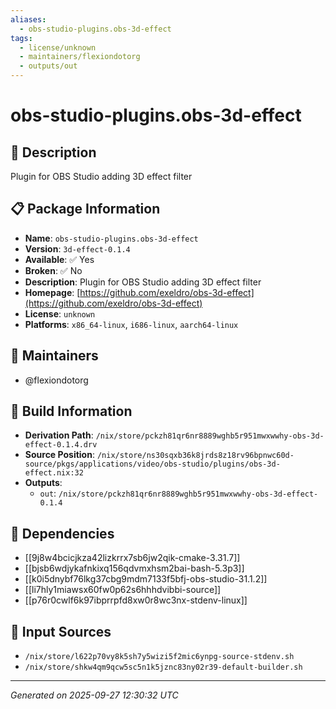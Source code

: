 ```yaml
---
aliases:
  - obs-studio-plugins.obs-3d-effect
tags:
  - license/unknown
  - maintainers/flexiondotorg
  - outputs/out
---
```


# obs-studio-plugins.obs-3d-effect

## 📝 Description

Plugin for OBS Studio adding 3D effect filter

## 📋 Package Information

- **Name**: `obs-studio-plugins.obs-3d-effect`
- **Version**: `3d-effect-0.1.4`
- **Available**: ✅ Yes
- **Broken**: ✅ No
- **Description**: Plugin for OBS Studio adding 3D effect filter
- **Homepage**: [https://github.com/exeldro/obs-3d-effect](https://github.com/exeldro/obs-3d-effect)
- **License**: `unknown`
- **Platforms**: `x86_64-linux`, `i686-linux`, `aarch64-linux`
## 👥 Maintainers

- @flexiondotorg


## 🔧 Build Information

- **Derivation Path**: `/nix/store/pckzh81qr6nr8889wghb5r951mwxwwhy-obs-3d-effect-0.1.4.drv`
- **Source Position**: `/nix/store/ns30sqxb36k8jrds8z18rv96bpnwc60d-source/pkgs/applications/video/obs-studio/plugins/obs-3d-effect.nix:32`
- **Outputs**:
  - `out`:  `/nix/store/pckzh81qr6nr8889wghb5r951mwxwwhy-obs-3d-effect-0.1.4`

## 🔗 Dependencies

- [[9j8w4bcicjkza42lizkrrx7sb6jw2qik-cmake-3.31.7]]
- [[bjsb6wdjykafnkixq156qdvmxhsm2bai-bash-5.3p3]]
- [[k0i5dnybf76lkg37cbg9mdm7133f5bfj-obs-studio-31.1.2]]
- [[li7hly1miawsx60fw0p62s6hhhdvibbi-source]]
- [[p76r0cwlf6k97ibprrpfd8xw0r8wc3nx-stdenv-linux]]

## 📁 Input Sources

- `/nix/store/l622p70vy8k5sh7y5wizi5f2mic6ynpg-source-stdenv.sh`
- `/nix/store/shkw4qm9qcw5sc5n1k5jznc83ny02r39-default-builder.sh`

---
*Generated on 2025-09-27 12:30:32 UTC*
